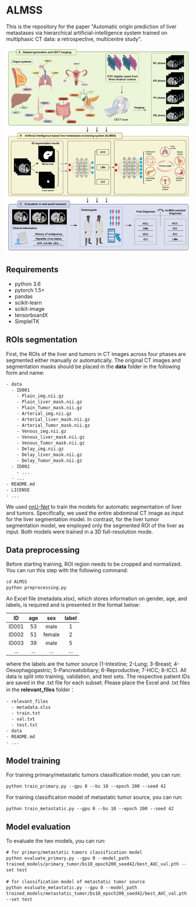 # ALMSS
This is the repository for the paper "Automatic origin prediction of liver metastases via hierarchical artificial-intelligence system trained on multiphasic CT data: a retrospective, multicentre study".

![ALMSS](/pic/ALMSS.png)

## Requirements
* python 3.6
* pytorch 1.5+
* pandas
* scikit-learn
* scikit-image
* tensorboardX
* SimpleITK

## ROIs segmentation
First, the ROIs of the liver and tumors in CT images across four phases are segmented either manually or automatically. The original CT images and segmentation masks should be placed in the **data** folder in the following form and name:
```
- data
  - ID001
    - Plain_img.nii.gz
    - Plain_liver_mask.nii.gz
    - Plain_Tumor_mask.nii.gz
    - Arterial_img.nii.gz
    - Arterial_liver_mask.nii.gz
    - Arterial_Tumor_mask.nii.gz
    - Venous_img.nii.gz
    - Venous_liver_mask.nii.gz
    - Venous_Tumor_mask.nii.gz
    - Delay_img.nii.gz
    - Delay_liver_mask.nii.gz
    - Delay_Tumor_mask.nii.gz
  - ID002
    - ...
  - ...
- README.md
- LICENSE
- ...
```
We used [nnU-Net](https://github.com/MIC-DKFZ/nnUNet) to train the models for automatic segmentation of liver and tumors. Specifically, we used the entire abdominal CT image as input for the liver segmentation model. In contrast, for the liver tumor segmentation model, we employed only the segmented ROI of the liver as input. Both models were trained in a 3D full-resolution mode.

## Data preprocessing
Before starting training, ROI region needs to be cropped and normalized. You can run this step with the following command:
```
cd ALMSS
python preprocessing.py
```
An Excel file (metadata.xlsx), which stores information on gender, age, and labels, is required and is presented in the format below:

| ID | age | sex | label |
| :-----: | :----: | :----: | :----: |
| ID001 | 53 | male | 1 |
| ID002 | 51 | female | 2 |
| ID003 | 39 | male | 5 |
| ... | ... | ... | ... |

where the labels are the tumor source (1-Intestine; 2-Lung; 3-Breast; 4-Oesophagogastric; 5-Pancreatobiliary; 6-Reproductive; 7-HCC; 8-ICC).
All data is split into training, validation, and test sets. The respective patient IDs are saved in the .txt file for each subset. Please place the Excel and .txt files in the **relevant_files** folder：
```
- relevant_files
  - metadata.xlsx
  - train.txt
  - val.txt
  - test.txt
- data
- README.md
- ...
```

## Model training
For training primary/metastatic tumors classification model, you can run:
```
python train_primary.py --gpu 0 --bs 10 --epoch 200 --seed 42
```
For training classification model of metastatic tumor source, you can run:
```
python train_metastatic.py --gpu 0 --bs 10 --epoch 200 --seed 42
```

## Model evaluation
To evaluate the two models, you can run:
```
# for primary/metastatic tumors classification model
python evaluate_primary.py --gpu 0 --model_path trained_models/primary_tumor/bs10_epoch200_seed42/best_AUC_val.pth --set test

# for classification model of metastatic tumor source
python evaluate_metastatic.py --gpu 0 --model_path trained_models/metastatic_tumor/bs10_epoch200_seed42/best_AUC_val.pth --set test
```
